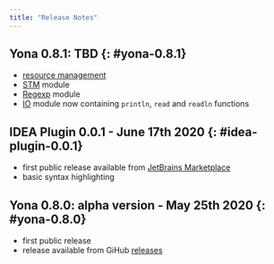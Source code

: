 ```yaml
---
title: "Release Notes"
---
```


## Yona 0.8.1: TBD  {: #yona-0.8.1}
* [resource management](/features/resource-management)
* [STM](/stdlib/stm) module
* [Regexp](/stdlib/regexp) module
* [IO](/stdlib/io) module now containing `println`, `read` and `readln` functions

## IDEA Plugin 0.0.1 - June 17th 2020  {: #idea-plugin-0.0.1}
* first public release available from [JetBrains Marketplace](https://plugins.jetbrains.com/plugin/14536-yona-language)
* basic syntax highlighting

## Yona 0.8.0: alpha version - May 25th 2020  {: #yona-0.8.0}
* first public release
* release available from GiHub [releases](https://github.com/yona-lang/yona/releases/tag/0.8.0)
